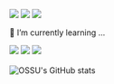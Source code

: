 <a href="https://www.instagram.com/o_ss_u/" target="_blank"><img src="https://img.shields.io/badge/o_ss_u-E4405F?style=flat&logo=instagram&logoColor=white"/></a>
<a href="https://velog.io/@ssue_sept22" target="_blank"><img src="https://img.shields.io/badge/lunarssu-20C997?style=flat&logo=velog&logoColor=white"/></a>
<a href="" target="_blank"><img src="https://img.shields.io/badge/o.ss.u2056@gmail.com-EA4335?style=flat&logo=gmail&logoColor=white"/></a>

🌱 I’m currently learning ...

<img src="https://img.shields.io/badge/java-007396?style=flat&logo=java&logoColor=white"/> <img src="https://img.shields.io/badge/spring-6DB33F?style=flat&logo=spring&logoColor=white"/> <img src="https://img.shields.io/badge/springboot-6DB33F?style=flat&logo=springboot&logoColor=white"/>
<br><br/>
![OSSU's GitHub stats](https://github-readme-stats.vercel.app/api?username=SuHyeon00&show_icons=true&theme=radical)


<!--
**SuHyeon00/SuHyeon00** is a ✨ _special_ ✨ repository because its `README.md` (this file) appears on your GitHub profile.

Here are some ideas to get you started:

- 🔭 I’m currently working on ...
- 🌱 I’m currently learning ...
- 👯 I’m looking to collaborate on ...
- 🤔 I’m looking for help with ...
- 💬 Ask me about ...
- 📫 How to reach me: ...
- 😄 Pronouns: ...
- ⚡ Fun fact: ...
-->

